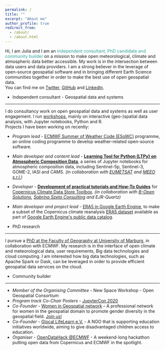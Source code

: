 ```yaml
---
permalink: /
title: ""
excerpt: "About me"
author_profile: true
redirect_from: 
  - /about/
  - /about.html
---
```



Hi, I am Julia and I am an <font color='#2aa198'>independent consultant, PhD candidate and community builder</font> on a mission to make open meteorological, climate and atmospheric data better accessible. My work is in the intersection between data users and data providers. I am a strong believer in the leverage of open-source geospatial software and in bringing different Earth Science communities together in order to make the best use of open geospatial data.<br>
You can find me on [Twitter](https://twitter.com/JuliaWagemann), [GitHub](https://github.com/jwagemann) and [LinkedIn](https://www.linkedin.com/in/julia-wagemann/).

- Independent consultant - Geospatial data and systems
------
I do consultancy work on open geospatial data and systems as well as user engagement. I run [workshops](/talks), mainly on interactive (geo-)spatial data analysis, with Jupyter notebooks, Python and R.<br>
Projects I have been working on recently:<br>
  - *Program lead* - [ECMWF Summer of Weather Code (ESoWC)](https://esowc.ecmwf.int) programme, an online coding programme to develop weather-related open-source software.<br>
  - *Main developer and content lead* - [**Learning Tool for Python (LTPy) on Atmospheric Composition Data**](https://nbviewer.jupyter.org/urls/gitlab.eumetsat.int/eumetlab/atmosphere/atmosphere/-/raw/master/00_index_ltpy.ipynb), a series of Jupyter notebooks for atmospheric composition data, including Sentinel-5p, Sentinel-3, GOME-2, IASI and CAMS. *(in collaboration with <a href="https://www.eumetsat.int/website/home/index.html" target="_blank">EUMETSAT</a> and <a href="http://www.meeo.it/wp/" target="_blank">MEEO s.r.l.</a>)*<br>
  - *Developer* - [**Development of practical tutorials and How-To Guides**](https://cds.climate.copernicus.eu/toolbox/doc/index.html) for <a href="https://cds.climate.copernicus.eu/" target="_blank">Copernicus Climate Data Store Toolbox</a>. *(in collaboration with <a href="http://www.bopen.it/" target="_blank">B-Open Solutions</a>, <a href="http://sabrinaszeto.com/" target="_blank">Sabrina Szeto Consulting</a> and EJR-Quartz)*<br>
  - *Main developer and project lead* - [ERA5 in Google Earth Engine](https://github.com/jwagemann/era5_in_gee), to make a subset of the Copernicus climate reanalysis [ERA5 dataset](https://cds.climate.copernicus.eu/cdsapp#!/dataset/reanalysis-era5-single-levels?tab=overview) available as part of <a href="https://developers.google.com/earth-engine/datasets/catalog/ECMWF_ERA5_DAILY" target="__blank">Google Earth Engine's public data catalog</a>.

- PhD research
------
I pursue a [PhD at the Faculty of Geography at University of Marburg](http://vhrz669.hrz.uni-marburg.de/lcrs/content_subprojects.do?phase=1&subpage=aims&subprojectid=1013), in collaboration with ECMWF. My research is in the interface of open climate and meteorological data, user requirements, Big data technologies and cloud computing. I am interested how big data technologies, such as Apache Spark or Dask, can be leveraged in order to provide efficient geospatial data services on the cloud.

- Community builder
------
  - *Member of the Organising Committee* - New Space Workshop - Open Geospatial Consortium
  - *Program track Co-Chair Posters* - [JupyterCon 2020](https://jupytercon.com/)
  - *Co-Founder* - [Women in Geospatial network](https://womeningeospatial.org) - A professional network for women in the geospatial domain to promote gender diversity in the geospatial field. [Join us!](bit.ly/womeningeospatial_signup)
  - *Co-Founder* - [Glocal LifeLearn e.V.](https://glocal-lifelearn.org) - A NGO that is supporting education initiatives worldwide, aiming to give disadvantaged children access to education. 
  - *Organiser* - [OpenDataHack @ECMWF](https://www.ecmwf.int/en/learning/workshops/opendatahack-ecmwf-beyond-weather-explore-creative-uses-open-data) - A weekend-long hackathon putting open data from Copernicus and ECMWF in the spotlight.



